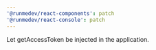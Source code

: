 ```yaml
---
'@runmedev/react-components': patch
'@runmedev/react-console': patch
---
```


Let getAccessToken be injected in the application.
